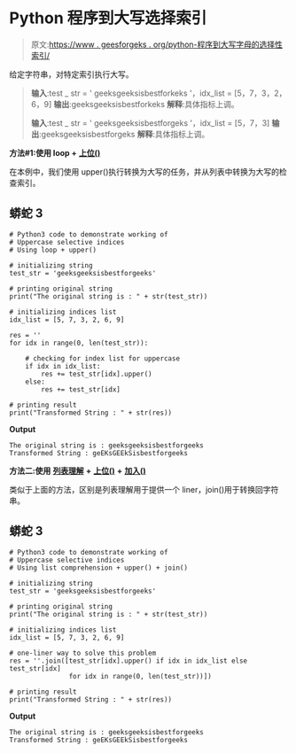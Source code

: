 # Python 程序到大写选择索引

> 原文:[https://www . geesforgeks . org/python-程序到大写字母的选择性索引/](https://www.geeksforgeeks.org/python-program-to-uppercase-selective-indices/)

给定字符串，对特定索引执行大写。

> **输入**:test _ str = ' geeksgeeksisbestforkeks '，idx_list = [5，7，3，2，6，9]
> **输出**:geeksgeeksisbestforkeks
> **解释**:具体指标上调。
> 
> **输入**:test _ str = ' geeksgeeksisbestforgeks '，idx_list = [5，7，3]
> **输出**:geeksgeeksisbestforgeks
> **解释**:具体指标上调。

**方法#1:使用 loop +** [**上位()**](https://www.geeksforgeeks.org/python-string-upper/)

在本例中，我们使用 upper()执行转换为大写的任务，并从列表中转换为大写的检查索引。

## 蟒蛇 3

```
# Python3 code to demonstrate working of 
# Uppercase selective indices
# Using loop + upper()

# initializing string
test_str = 'geeksgeeksisbestforgeeks' 

# printing original string
print("The original string is : " + str(test_str))

# initializing indices list 
idx_list = [5, 7, 3, 2, 6, 9]

res = ''
for idx in range(0, len(test_str)):

    # checking for index list for uppercase 
    if idx in idx_list:
        res += test_str[idx].upper()
    else:
        res += test_str[idx]

# printing result 
print("Transformed String : " + str(res)) 
```

**Output**

```
The original string is : geeksgeeksisbestforgeeks
Transformed String : geEKsGEEkSisbestforgeeks

```

**方法二:使用** [**列表理解**](https://www.geeksforgeeks.org/python-list-comprehension-and-slicing/) **+** [**上位()**](https://www.geeksforgeeks.org/python-string-upper/) **+** [**加入()**](https://www.geeksforgeeks.org/join-function-python/)

类似于上面的方法，区别是列表理解用于提供一个 liner，join()用于转换回字符串。

## 蟒蛇 3

```
# Python3 code to demonstrate working of
# Uppercase selective indices
# Using list comprehension + upper() + join()

# initializing string
test_str = 'geeksgeeksisbestforgeeks'

# printing original string
print("The original string is : " + str(test_str))

# initializing indices list
idx_list = [5, 7, 3, 2, 6, 9]

# one-liner way to solve this problem
res = ''.join([test_str[idx].upper() if idx in idx_list else test_str[idx]
               for idx in range(0, len(test_str))])

# printing result
print("Transformed String : " + str(res))
```

**Output**

```
The original string is : geeksgeeksisbestforgeeks
Transformed String : geEKsGEEkSisbestforgeeks

```